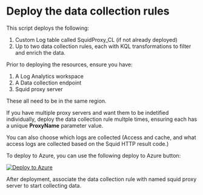 # Deploy the data collection rules

This script deploys the following:
1. Custom Log table called SquidProxy_CL (if not already deployed)
1. Up to two data collection rules, each with KQL transformations to filter and enrich the data.

Prior to deploying the resources, ensure you have:

1. A Log Analytics workspace
1. A Data collection endpoint
1. Squid proxy server

These all need to be in the same region.

If you have multiple proxy servers and want them to be indetified individually, deploy the data collection rule multple times, ensuring each has a unique **ProxyName** parameter value.

You can also choose which logs are collected (Access and cache, and what access logs are collected based on the Squid HTTP result code.)

To deploy to Azure, you can use the following deploy to Azure button:

[![Deploy to Azure](https://aka.ms/deploytoazurebutton)](https://portal.azure.com/#create/Microsoft.Template/uri/https%3A%2F%2Fraw.githubusercontent.com%2FTheAlistairRoss%2FThe-Cloud-Brain-Dump%2FMain%2FSolutions%2FSquid%2520Proxy%2FData%2520Collection%2FV1%2FazureDeploy.json/createUIDefinitionUri/https%3A%2F%2Fraw.githubusercontent.com%2FTheAlistairRoss%2FThe-Cloud-Brain-Dump%2FMain%2FSolutions%2FSquid%2520Proxy%2FData%2520Collection%2FV1%2FcreateUiDefinition.json)


After deployment, associate the data collection rule with named squid proxy server to start collecting data.